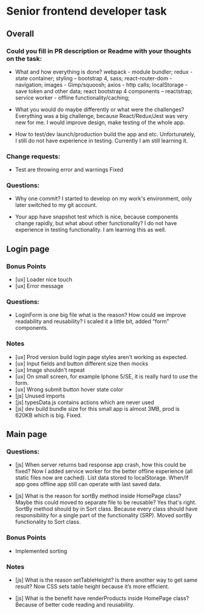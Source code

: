 # Senior frontend developer task


## Overall

### Could you fill in PR description or Readme with your thoughts on the task:

* What and how everything is done?
webpack - module bundler;
redux - state container;
styling – bootstrap 4, sass;
react-router-dom - navigation;
images - Gimp/squoosh;
axios - http calls;
localStorage - save token and other data;
react bootstrap 4 components – reactstrap;
service worker - offline functionality/caching;

* What you would do maybe differently or what were the challenges?
Everything was a big challenge, because React/Redux/Jest was very new for me.
I would improve design, make testing of the whole app.

* How to test/dev launch/production build the app and etc.
Unfortunately, I still do not have experience in testing. Currently I am still learning it.

### Change requests:

* Test are throwing error and warnings
Fixed

### Questions:

* Why one commit?
I started to develop on my work's environment, only later switched to my git account.

* Your app have snapshot test which is nice, because components change rapidly, but what about other functionality?
I do not have experience in testing functionality. I am learning this as well.
 

## Login page

### Bonus Points

* [ux] Loader nice touch
* [ux] Error message

### Questions:

* LoginForm is one big file what is the reason? How could we improve readability and reusability?
I scaled it a little bit, added “form” components.

### Notes

* [ux] Prod version build login page styles aren't working as expected.
* [ux] Input fields and button different size then mocks
* [ux] Image shouldn't repeat
* [ux] On small screen, for example Iphone 5/SE, it is really hard to use the form.
* [ux] Wrong submit button hover state color
* [js] Unused imports
* [js] typesData.js contains actions which are never used
* [js] dev build bundle size for this small app is almost 3MB, prod is 620KB which is big. 
Fixed.


## Main page

### Questions:

* [js] When server returns bad response app crash, how this could be fixed?
Now I added service worker for the better offline experience (all static files now are cached). List data stored to localStorage. When/if app goes offline app still can operate with last saved data.  

* [js] What is the reason for sortBy method inside HomePage class? Maybe this could moved to separate file to be reusable?
Yes that's right. SortBy method should by in Sort class. Because every class should have responsibility for a single part of the functionality (SRP). Moved  sortBy  functionality to Sort class. 

### Bonus Points

* Implemented sorting

### Notes

* [js] What is the reason setTableHeight? Is there another way to get same result?
Now CSS sets table height because it’s more efficient.

* [js] What is the benefit have renderProducts inside HomePage class? 
Because of better code reading and reusability.
